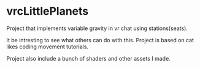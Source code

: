# vrcLittlePlanets
Project that implements variable gravity in vr chat using stations(seats).

It be intresting to see what others can do with this. Project is based on cat likes coding movement tutorials.

Project also include a bunch of shaders and other assets I made.
